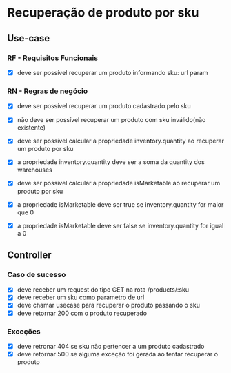 # Recuperação de produto por sku
## Use-case
### RF - Requisitos Funcionais
- [x] deve ser possível recuperar um produto informando sku: url param

### RN - Regras de negócio
- [x] deve ser possível recuperar um produto cadastrado pelo sku
- [x] não deve ser possível recuperar um produto com sku inválido(não existente)
- [x] deve ser possível calcular a propriedade inventory.quantity ao recuperar um produto por sku
- [x] a propriedade inventory.quantity deve ser a soma da quantity dos warehouses 
- [x] deve ser possível calcular a propriedade isMarketable ao recuperar um produto por sku
- [x] a propriedade isMarketable deve ser true se inventory.quantity for maior que 0
- [x] a propriedade isMarketable deve ser false se inventory.quantity for igual a 0


## Controller
### Caso de sucesso
- [x] deve receber um request do tipo GET na rota /products/:sku
- [x] deve receber um sku como parametro de url
- [x] deve chamar usecase para recuperar o produto passando o sku
- [x] deve retornar 200 com o produto recuperado
### Exceções
- [x] deve retronar 404 se sku não pertencer a um produto cadastrado
- [x] deve retornar 500 se alguma exceção foi gerada ao tentar recuperar o produto
